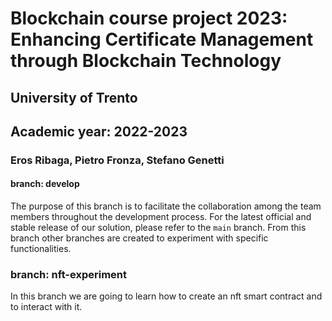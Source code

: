 # Blockchain course project 2023: Enhancing Certificate Management through Blockchain Technology
## University of Trento
## Academic year: 2022-2023
### Eros Ribaga, Pietro Fronza, Stefano Genetti

#### branch: develop

The purpose of this branch is to facilitate the collaboration among the team members throughout the development process. For the latest official and stable release of our solution, please refer to the `main` branch.
From this branch other branches are created to experiment with specific functionalities.

### branch: nft-experiment

In this branch we are going to learn how to create an nft smart contract and to interact with it.
